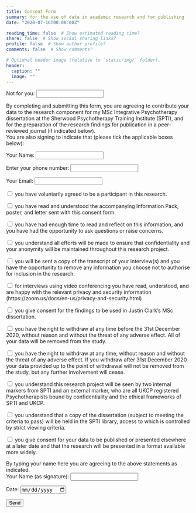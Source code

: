 ```yaml
---
title: Consent Form
summary: for the use of data in academic research and for publishing
date: "2020-07-16T00:00:00Z"

reading_time: false  # Show estimated reading time?
share: false  # Show social sharing links?
profile: false  # Show author profile?
comments: false  # Show comments?

# Optional header image (relative to `static/img/` folder).
header:
  caption: ""
  image: ""
---
```


<form name="BPD_research_consent" method="POST" data-netlify="true" netlify-honeypot="test-field">
  <p class="hidden">
  <label>Not for you: <input name="test-field" /></label>
  </p>
  <p>
  By completing and submitting this form, you are agreeing to contribute your data to the research component for my MSc Integrative Psychotherapy dissertation at the Sherwood Psychotherapy Training Institute (SPTI), and for the preparation of the research findings for publication in a peer-reviewed journal (if indicated below).
  <br/>
  You are also signing to indicate that (please tick the applicable boxes below):
  </p>
  <p>
    <label>Your Name: <input type="text" name="name" /></label>   
  </p>
  <p>
    <label for="Telephone">Enter your phone number: <input type="tel" id="phone" name="phone" pattern="[0-9]{3}-[0-9]{2}-[0-9]{3}"></label>
  <p>
    <label>Your Email: <input type="email" name="email" /></label>
  </p>
 
  <p>
  <input type="checkbox" id="consent1" name="consent1" value="agree">
  <label for="consent1"> you have voluntarily agreed to be a participant in this research.</label><br>
  </p>
  <p>
  <input type="checkbox" id="consent2" name="consent2" value="infopack">
  <label for="consent2"> you have read and understood the accompanying Information Pack, poster, and letter sent with this consent form.</label><br>
  </p>
  <p>
  <input type="checkbox" id="consent3" name="consent3" value="time">
  <label for="consent3"> you have had enough time to read and reflect on this information, and you have had the opportunity to ask questions or raise concerns.</label><br>
  </p>
  <p>
  <input type="checkbox" id="consent4" name="consent4" value="confidentiality">
  <label for="consent4"> you understand all efforts will be made to ensure that confidentiality and your anonymity will be maintained throughout this research project.</label><br>
  </p>
  <p>
  <input type="checkbox" id="consent5" name="consent5" value="transcript">
  <label for="consent5"> you will be sent a copy of the transcript of your interview(s) and you have the opportunity to remove any information you choose not to authorise for inclusion in the research.</label><br>
  </p>  
  <p>
  <input type="checkbox" id="consent6" name="consent6" value="video">
  <label for="consent6"> for interviews using video conferencing you have read, understood, and are happy with the relevant privacy and security information (https://zoom.us/docs/en-us/privacy-and-security.html)</label><br>
  </p>    
  <p>
  <input type="checkbox" id="consent7" name="consent7" value="dissertation">
  <label for="consent7"> you give consent for the findings to be used in Justin Clark’s MSc dissertation.</label><br>
  </p>
  <p>
  <input type="checkbox" id="consent8" name="consent8" value="withdrawal">
  <label for="consent8"> you have the right to withdraw at any time before the 31st December 2020, without reason and without the threat of any adverse effect. All of your data will be removed from the study.</label><br>
  </p>
  <p>
  <input type="checkbox" id="consent9" name="consent9" value="later_withdrawal">
  <label for="consent9"> you have the right to withdraw at any time, without reason and without the threat of any adverse effect. If you withdraw after 31st December 2020 your data provided up to the point of withdrawal will not be removed from the study, but any further involvement will cease.</label><br>
  </p>
  <p>
  <input type="checkbox" id="consent10" name="consent10" value="seen_by">
  <label for="consent10"> you understand this research project will be seen by two internal markers from SPTI and an external marker, who are all UKCP registered Psychotherapists bound by confidentiality and the ethical frameworks of SPTI and UKCP.</label><br>
  </p>  
   <p>
  <input type="checkbox" id="consent11" name="consent11" value="dissertation_publication">
  <label for="consent11"> you understand that a copy of the dissertation (subject to meeting the criteria to pass) will be held in the SPTI library, access to which is controlled by strict viewing criteria.</label><br>
  </p>  
   <p>
  <input type="checkbox" id="consent12" name="consent12" value="further_publication">
  <label for="consent12"> you give consent for your data to be published or presented elsewhere at a later date and that the research will be presented in a format available more widely.</label><br>
  </p>   
    <p>
    By typing your name here you are agreeing to the above statements as indicated.<br/>
    <label>Your Name (as signature): <input type="text" name="signed" /></label>   
  </p>
  <p>
  <label for="date">Date:</label>
  <input type="date" id="date" name="date">
  </p>
  <p>
    <button type="submit">Send</button>
  </p>
</form>
